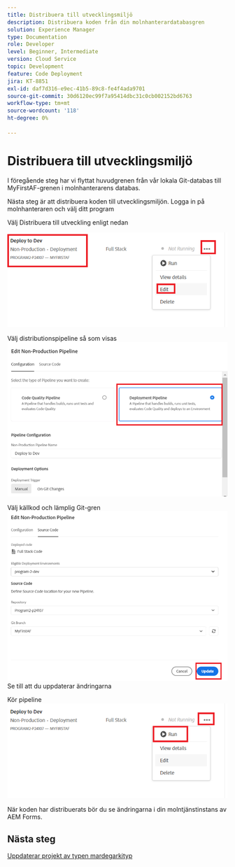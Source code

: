 ```yaml
---
title: Distribuera till utvecklingsmiljö
description: Distribuera koden från din molnhanterardatabasgren
solution: Experience Manager
type: Documentation
role: Developer
level: Beginner, Intermediate
version: Cloud Service
topic: Development
feature: Code Deployment
jira: KT-8851
exl-id: daf7d316-e9ec-41b5-89c8-fe4f4ada9701
source-git-commit: 30d6120ec99f7a95414dbc31c0cb002152bd6763
workflow-type: tm+mt
source-wordcount: '118'
ht-degree: 0%

---
```


# Distribuera till utvecklingsmiljö

I föregående steg har vi flyttat huvudgrenen från vår lokala Git-databas till MyFirstAF-grenen i molnhanterarens databas.

Nästa steg är att distribuera koden till utvecklingsmiljön.
Logga in på molnhanteraren och välj ditt program

Välj Distribuera till utveckling enligt nedan


![första steget](assets/deploy-first-step1.png)


Välj distributionspipeline så som visas
![första steget](assets/deploy1.png)

Välj källkod och lämplig Git-gren
![första steget](assets/deploy2.png)
Se till att du uppdaterar ändringarna

Kör pipeline
![run-pipeline](assets/run-pipeline.png)

När koden har distribuerats bör du se ändringarna i din molntjänstinstans av AEM Forms.

## Nästa steg

[Uppdaterar projekt av typen mardegarkityp](./updating-project-archetype.md)
